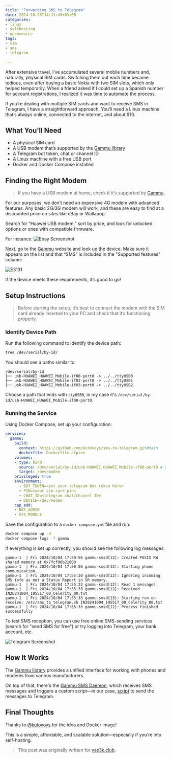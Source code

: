 ```yaml
---
title: "Forwarding SMS to Telegram"
date: 2024-10-26T14:11:43+03:00
categories:
- linux
- selfhosting
- opensource
tags:
- sim
- sms
- telegram

---
```


After extensive travel, I’ve accumulated several mobile numbers and, naturally, physical SIM cards. Switching them out each time became tedious, even after buying a basic Nokia with two SIM slots, which only helped temporarily. When a friend asked if I could set up a Spanish number for account registrations, I realized it was time to automate the process.

If you’re dealing with multiple SIM cards and want to receive SMS in Telegram, I have a straightforward approach. You’ll need a Linux machine that’s always online, connected to the internet, and about $10.

<!--more-->

## What You’ll Need

- A physical SIM card
- A USB modem that’s supported by the [Gammu library](https://wammu.eu/phones/)
- A Telegram bot token, chat or channel ID
- A Linux machine with a free USB port
- Docker and Docker Compose installed

## Finding the Right Modem

> If you have a USB modem at home, check if it’s supported by [Gammu](https://wammu.eu/phones/).

For our purposes, we don’t need an expensive 4G modem with advanced features. Any basic 2G/3G modem will work, and these are easy to find at a discounted price on sites like eBay or Wallapop.

Search for “Huawei USB modem,” sort by price, and look for unlocked options or ones with compatible firmware.

For instance:
![Ebay Screenshot](/images/posts/sms-to-telegram/ebay.png)

Next, go to the [Gammu](https://wammu.eu/phones/) website and look up the device. Make sure it appears on the list and that “SMS” is included in the "Supported features" column:

![E3131](/images/posts/sms-to-telegram/e3131.png)

If the device meets these requirements, it’s good to go!

## Setup Instructions

> Before starting the setup, it’s best to connect the modem with the SIM card already inserted to your PC and check that it’s functioning properly.

### Identify Device Path

Run the following command to identify the device path:

```bash
tree /dev/serial/by-id/
```

You should see a paths similar to:

```shell
/dev/serial/by-id
├── usb-HUAWEI_HUAWEI_Mobile-if00-port0 -> ../../ttyUSB0
├── usb-HUAWEI_HUAWEI_Mobile-if02-port0 -> ../../ttyUSB1
├── usb-HUAWEI_HUAWEI_Mobile-if03-port0 -> ../../ttyUSB2
```

Choose a path that ends with `ttyUSB0`, in my case it's `/dev/serial/by-id/usb-HUAWEI_HUAWEI_Mobile-if00-port0`.


### Running the Service

Using Docker Compose, set up your configuration:

```yaml
services:
  gammu:
    build:
      context: https://github.com/kutovoys/sms-to-telegram.git#main
      dockerfile: Dockerfile.alpine
    volumes:
    - type: bind
      source: /dev/serial/by-id/usb-HUAWEI_HUAWEI_Mobile-if00-port0 # Change this to your device path
      target: /dev/modem
    privileged: true
    environment:
      - BOT_TOKEN=<put your telegram bot token here>
      - PIN=<your sim card pin>
      - CHAT_ID=<telegram chat/channel ID>
      - DEVICE=/dev/modem
    cap_add:
    - NET_ADMIN
    - SYS_MODULE
```

Save the configuration to a `docker-compose.yml` file and run:

```bash
docker compose up -d
docker compose logs -f gammu
```

If everything is set up correctly, you should see the following log messages:

```shell
gammu-1  | Fri 2024/10/04 17:50:56 gammu-smsd[12]: Created POSIX RW shared memory at 0x7fcf90b21000
gammu-1  | Fri 2024/10/04 17:50:56 gammu-smsd[12]: Starting phone communication...
gammu-1  | Fri 2024/10/04 17:55:30 gammu-smsd[12]: Ignoring incoming SMS info as not a Status Report in SR memory.
gammu-1  | Fri 2024/10/04 17:55:33 gammu-smsd[12]: Read 1 messages
gammu-1  | Fri 2024/10/04 17:55:33 gammu-smsd[12]: Received IN20241004_195517_00_Celerity_00.txt
gammu-1  | Fri 2024/10/04 17:55:33 gammu-smsd[13]: Starting run on receive: /etc/sms_to_telegram.sh IN20241004_195517_00_Celerity_00.txt
gammu-1  | Fri 2024/10/04 17:55:33 gammu-smsd[12]: Process finished successfully
```

To test SMS reception, you can use free online SMS-sending services (search for "send SMS for free") or try logging into Telegram, your bank account, etc.

![Telegram Screenshot](/images/posts/sms-to-telegram/screenshot.png)

## How It Works

The [Gammu library](https://wammu.eu/libgammu/) provides a unified interface for working with phones and modems from various manufacturers.

On top of that, there's the [Gammu SMS Daemon](https://wammu.eu/smsd/), which receives SMS messages and triggers a custom script—in our case, [script](https://github.com/kutovoys/sms-to-telegram/blob/main/sms_to_telegram.sh) to send the messages to Telegram.

## Final Thoughts

Thanks to [@kutovoys](https://github.com/kutovoys) for the idea and Docker image!

This is a simple, affordable, and scalable solution—especially if you’re into self-hosting.

> This post was originally written for [vas3k.club](https://vas3k.club/post/25926/).
